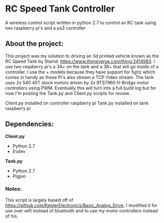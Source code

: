 # RC Speed Tank Controller
A wireless control script written in python 2.7 to control an RC tank using two raspberry pi's and a ps3 controller

## About the project:
This project was my solution to driving an 3d printed vehicle known as the RC Speed Tank by Staind: https://www.thingiverse.com/thing:2414983. I use two raspberry pi's a 3A+ on the tank and a 3B+ that will go inside of a controller. I use the + models because they have support for 5ghz which comes in handy as these Pi's also stream a TCP Video stream. The tank uses 2x 540 45T stock motors driven by 2x BTS7960 H-Bridge motor controllers using PWM. Eventually this will turn into a full build log but for now I'm posting the Tank.py and Client.py scripts for review.

Client.py installed on controller raspberry pi
Tank.py installed on tank raspberry pi

## Dependencies:
**Client.py**
 - Python 2.7
 - Evdev
 
**Tank.py**
 - Python 2.7
 - Pigpio
 
 ### Notes:
 This script is largely based off of https://github.com/KeplerElectronics/Basic_Analog_Drive. I modified it for use over wifi instead of bluetooth and to use my motor controllers instead of his.
